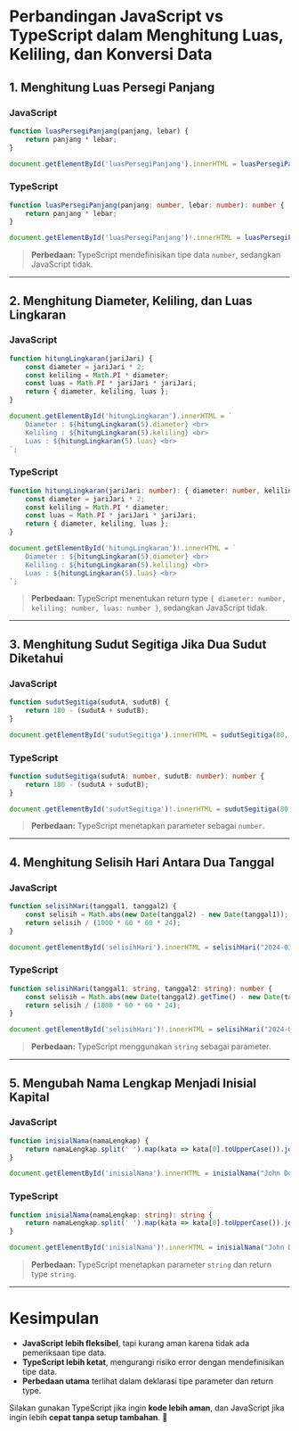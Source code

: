 # **Perbandingan JavaScript vs TypeScript dalam Menghitung Luas, Keliling, dan Konversi Data**

## **1. Menghitung Luas Persegi Panjang**
### **JavaScript**
```javascript
function luasPersegiPanjang(panjang, lebar) {
    return panjang * lebar;
}

document.getElementById('luasPersegiPanjang').innerHTML = luasPersegiPanjang(5, 3).toString();
```

### **TypeScript**
```typescript
function luasPersegiPanjang(panjang: number, lebar: number): number {
    return panjang * lebar;
}

document.getElementById('luasPersegiPanjang')!.innerHTML = luasPersegiPanjang(5, 3).toString();
```
> **Perbedaan:** TypeScript mendefinisikan tipe data `number`, sedangkan JavaScript tidak.

---

## **2. Menghitung Diameter, Keliling, dan Luas Lingkaran**
### **JavaScript**
```javascript
function hitungLingkaran(jariJari) {
    const diameter = jariJari * 2;
    const keliling = Math.PI * diameter;
    const luas = Math.PI * jariJari * jariJari;
    return { diameter, keliling, luas };
}

document.getElementById('hitungLingkaran').innerHTML = `
    Diameter : ${hitungLingkaran(5).diameter} <br>
    Keliling : ${hitungLingkaran(5).keliling} <br> 
    Luas : ${hitungLingkaran(5).luas} <br> 
`;
```

### **TypeScript**
```typescript
function hitungLingkaran(jariJari: number): { diameter: number, keliling: number, luas: number } {
    const diameter = jariJari * 2;
    const keliling = Math.PI * diameter;
    const luas = Math.PI * jariJari * jariJari;
    return { diameter, keliling, luas };
}

document.getElementById('hitungLingkaran')!.innerHTML = `
    Diameter : ${hitungLingkaran(5).diameter} <br>
    Keliling : ${hitungLingkaran(5).keliling} <br> 
    Luas : ${hitungLingkaran(5).luas} <br> 
`;
```
> **Perbedaan:** TypeScript menentukan return type `{ diameter: number, keliling: number, luas: number }`, sedangkan JavaScript tidak.

---

## **3. Menghitung Sudut Segitiga Jika Dua Sudut Diketahui**
### **JavaScript**
```javascript
function sudutSegitiga(sudutA, sudutB) {
    return 180 - (sudutA + sudutB);
}

document.getElementById('sudutSegitiga').innerHTML = sudutSegitiga(80, 65).toString();
```

### **TypeScript**
```typescript
function sudutSegitiga(sudutA: number, sudutB: number): number {
    return 180 - (sudutA + sudutB);
}

document.getElementById('sudutSegitiga')!.innerHTML = sudutSegitiga(80, 65).toString();
```
> **Perbedaan:** TypeScript menetapkan parameter sebagai `number`.

---

## **4. Menghitung Selisih Hari Antara Dua Tanggal**
### **JavaScript**
```javascript
function selisihHari(tanggal1, tanggal2) {
    const selisih = Math.abs(new Date(tanggal2) - new Date(tanggal1));
    return selisih / (1000 * 60 * 60 * 24);
}

document.getElementById('selisihHari').innerHTML = selisihHari("2024-03-19", "2024-03-21").toString();
```

### **TypeScript**
```typescript
function selisihHari(tanggal1: string, tanggal2: string): number {
    const selisih = Math.abs(new Date(tanggal2).getTime() - new Date(tanggal1).getTime());
    return selisih / (1000 * 60 * 60 * 24);
}

document.getElementById('selisihHari')!.innerHTML = selisihHari("2024-03-19", "2024-03-21").toString();
```
> **Perbedaan:** TypeScript menggunakan `string` sebagai parameter.

---

## **5. Mengubah Nama Lengkap Menjadi Inisial Kapital**
### **JavaScript**
```javascript
function inisialNama(namaLengkap) {
    return namaLengkap.split(' ').map(kata => kata[0].toUpperCase()).join('');
}

document.getElementById('inisialNama').innerHTML = inisialNama("John Doe");
```

### **TypeScript**
```typescript
function inisialNama(namaLengkap: string): string {
    return namaLengkap.split(' ').map(kata => kata[0].toUpperCase()).join('');
}

document.getElementById('inisialNama')!.innerHTML = inisialNama("John Doe");
```
> **Perbedaan:** TypeScript menetapkan parameter `string` dan return type `string`.

---

# **Kesimpulan**
- **JavaScript lebih fleksibel**, tapi kurang aman karena tidak ada pemeriksaan tipe data.
- **TypeScript lebih ketat**, mengurangi risiko error dengan mendefinisikan tipe data.
- **Perbedaan utama** terlihat dalam deklarasi tipe parameter dan return type.

Silakan gunakan TypeScript jika ingin **kode lebih aman**, dan JavaScript jika ingin lebih **cepat tanpa setup tambahan**. 🚀
